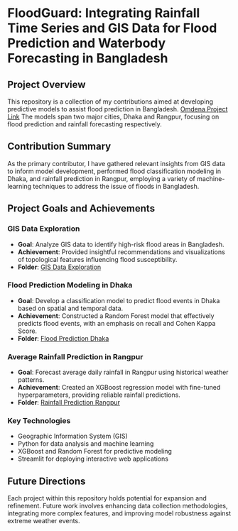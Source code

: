 # FloodGuard: Integrating Rainfall Time Series and GIS Data for Flood Prediction and Waterbody Forecasting in Bangladesh

## Project Overview
This repository is a collection of my contributions aimed at developing predictive models to assist flood prediction in Bangladesh. [Omdena Project Link](https://omdena.com/chapter-challenges/floodguard-integrating-rainfall-time-series-and-gis-data-for-flood-prediction-and-waterbody-forecasting-in-bangladesh/)
The models span two major cities, Dhaka and Rangpur, focusing on flood prediction and rainfall forecasting respectively.

## Contribution Summary

As the primary contributor, I have gathered relevant insights from GIS data to inform model development, performed flood classification modeling in Dhaka, and rainfall prediction in Rangpur,
employing a variety of machine-learning techniques to address the issue of floods in Bangladesh.

## Project Goals and Achievements

### GIS Data Exploration
- **Goal**: Analyze GIS data to identify high-risk flood areas in Bangladesh.
- **Achievement**: Provided insightful recommendations and visualizations of topological features influencing flood susceptibility.
- **Folder**: [GIS Data Exploration](./GIS-Data-Exploration)

### Flood Prediction Modeling in Dhaka
- **Goal**: Develop a classification model to predict flood events in Dhaka based on spatial and temporal data.
- **Achievement**: Constructed a Random Forest model that effectively predicts flood events, with an emphasis on recall and Cohen Kappa Score.
- **Folder**: [Flood Prediction Dhaka](./Flood-Prediction-Dhaka)

### Average Rainfall Prediction in Rangpur
- **Goal**: Forecast average daily rainfall in Rangpur using historical weather patterns.
- **Achievement**: Created an XGBoost regression model with fine-tuned hyperparameters, providing reliable rainfall predictions.
- **Folder**: [Rainfall Prediction Rangpur](./Rainfall-Prediction-Rangpur)

### Key Technologies
- Geographic Information System (GIS)
- Python for data analysis and machine learning
- XGBoost and Random Forest for predictive modeling
- Streamlit for deploying interactive web applications

## Future Directions
Each project within this repository holds potential for expansion and refinement. Future work involves enhancing data collection methodologies, integrating more complex features, and improving model robustness against extreme weather events.
